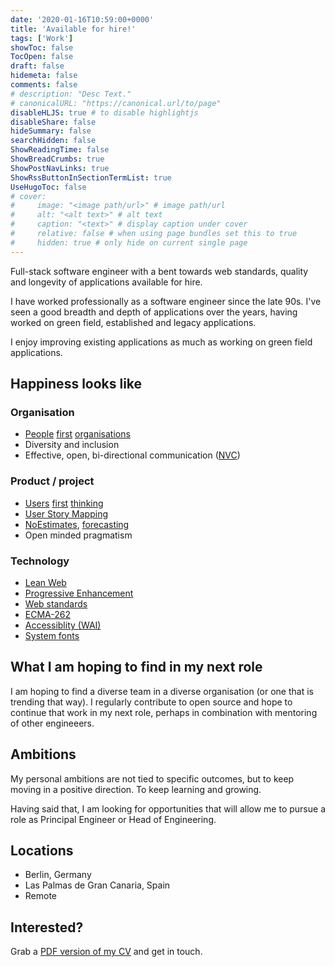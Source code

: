 ```yaml
---
date: '2020-01-16T10:59:00+0000'
title: 'Available for hire!'
tags: ['Work']
showToc: false
TocOpen: false
draft: false
hidemeta: false
comments: false
# description: "Desc Text."
# canonicalURL: "https://canonical.url/to/page"
disableHLJS: true # to disable highlightjs
disableShare: false
hideSummary: false
searchHidden: false
ShowReadingTime: false
ShowBreadCrumbs: true
ShowPostNavLinks: true
ShowRssButtonInSectionTermList: true
UseHugoToc: false
# cover:
#     image: "<image path/url>" # image path/url
#     alt: "<alt text>" # alt text
#     caption: "<text>" # display caption under cover
#     relative: false # when using page bundles set this to true
#     hidden: true # only hide on current single page
---
```


Full-stack software engineer with a bent towards web standards, quality and longevity of applications available for hire.

I have worked professionally as a software engineer since the late 90s. I've seen a good breadth and depth of applications over the years, having worked on green field, established and legacy applications.

I enjoy improving existing applications as much as working on green field applications.

## Happiness looks like

### Organisation

* [People][p1] [first][p2] [organisations][p3]
* Diversity and inclusion
* Effective, open, bi-directional communication ([NVC](https://en.wikipedia.org/wiki/Nonviolent_Communication))

### Product / project

* [Users][uf1] [first][uf2] [thinking][uf3]
* [User Story Mapping][usm]
* [NoEstimates][ne], [forecasting][fc]
* Open minded pragmatism

### Technology

* [Lean Web](https://leanweb.dev)
* [Progressive Enhancement](https://en.wikipedia.org/wiki/Progressive_enhancement)
* [Web standards][web-standards]
* [ECMA-262][ecma-262]
* [Accessiblity (WAI)](https://www.w3.org/WAI/)
* [System fonts][sys-font]

## What I am hoping to find in my next role

I am hoping to find a diverse team in a diverse organisation (or one that is trending that way). I regularly contribute to open source and hope to continue that work in my next role, perhaps in combination with mentoring of other engineeers.

## Ambitions

My personal ambitions are not tied to specific outcomes, but to keep moving in a positive direction. To keep learning and growing.

Having said that, I am looking for opportunities that will allow me to pursue a role as Principal Engineer or Head of Engineering.

## Locations

* Berlin, Germany
* Las Palmas de Gran Canaria, Spain
* Remote

## Interested?

Grab a [PDF version of my CV](http://roderick.dk/cv/cv.pdf) and get in touch.

[ecma-262]: https://www.ecma-international.org/ecma-262/
[fc]: https://medium.com/serious-scrum/the-logic-of-noestimates-4238e0be3bb6
[ne]: https://lithespeed.com/throw-agile-estimation-vs-noestimates/
[p1]: https://www.forbes.com/sites/rasmushougaard/2019/03/05/the-power-of-putting-people-first/
[p2]: https://www.inc.com/t-mobile/benefits-of-a-people-first-culture.html
[p3]: https://blog.walkingthetalk.com/archetype-in-focus-the-people-first-culture
[sys-font]: https://css-tricks.com/snippets/css/system-font-stack/
[uf1]: https://producttribe.com/ux-design/user-centered-design-guide
[uf2]: https://www.interaction-design.org/literature/article/5-stages-in-the-design-thinking-process
[uf3]: https://medium.com/@jaf_designer/designing-digital-products-user-first-bbf6be44ac3a
[usm]: https://www.amazon.com/User-Story-Mapping-Discover-Product/dp/1491904909/
[webfonts]: https://webmasters.stackexchange.com/a/60470
[web-standards]: https://en.wikipedia.org/wiki/Web_standards
